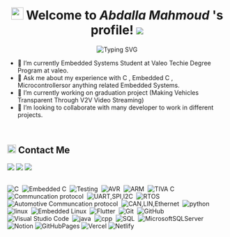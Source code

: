 <h1 align="center">
  <img src="https://media.giphy.com/media/hvRJCLFzcasrR4ia7z/giphy.gif" width="28">
   Welcome to <em> Abdalla Mahmoud </em>'s profile! 
  <img src="https://komarev.com/ghpvc/?username=m-ashmawy&style=flat-square&label=VIEWS">
</h1>

<!-- Typing SVG by DenverCoder1 - https://github.com/DenverCoder1/readme-typing-svg -->
<p align="center">
  <img src="https://readme-typing-svg.demolab.com?font=Kalam&weight=700&pause=1000&color=2196F3&center=true&width=435&lines=Embedded+Software +engineer;Always+Learning+New+Things!" alt="Typing SVG" />
</p>



- 🏢 I’m currently Embedded Systems Student at Valeo Techie Degree Program at valeo.
- 💬 Ask me about my experience with C , Embedded C , Microcontrollersor anything related Embedded Systems.
- 🌱 I’m currently working on graduation project (Making Vehicles Transparent Through V2V Video
Streaming) 
- 👯 I’m looking to collaborate with many developer to work in different projects. 
<br/>


<h2><img src="https://media.giphy.com/media/5WJ6SOKeNKrSzblU4R/giphy.gif" width=20> Contact Me</h2>
<a href="https://www.linkedin.com/in/abdalla-mahmoud-ab4ab81b0/"><img src="https://img.shields.io/badge/-LinkedIn-0077B5?style=for-the-badge&logo=Linkedin&logoColor=white"/></a>
<a href="mailto:abdallaskar2000@gmail.com" target="_blank"><img src="https://img.shields.io/badge/-GMail-0077B5?style=for-the-badge&logo=gmail&logoColor=white"/></a>
<a href="https://wa.me/+201090234964" target="_blank"><img src="https://img.shields.io/badge/-Whatsapp-0077B5?style=for-the-badge&logo=Whatsapp&logoColor=white"/></a>
<br/><br/>




![C](https://img.shields.io/badge/-HTML-013?style=for-the-badge&logo=HTML5)&nbsp;
![Embedded C](https://img.shields.io/badge/-CSS-013?style=for-the-badge&logo=CSS3&logoColor=1572B6)&nbsp;
![Testing](https://img.shields.io/badge/-React-013?style=for-the-badge&logo=react)&nbsp;
![AVR](https://img.shields.io/badge/-JavaScript-013?style=for-the-badge&logo=javascript)&nbsp;
![ARM](https://img.shields.io/badge/-Bootstrap-013?style=for-the-badge&logo=bootstrap&logoColor=0969da)&nbsp;
![TIVA C](https://img.shields.io/badge/-Sass-013?style=for-the-badge&logo=sass)&nbsp;
![Communcation protocol](https://img.shields.io/badge/-Node.js-013?style=for-the-badge&logo=node.js&logoColor=339933)&nbsp;
![UART,SPI,I2C](https://img.shields.io/badge/-Node.js-013?style=for-the-badge&logo=node.js&logoColor=339933)&nbsp;
![RTOS](https://img.shields.io/badge/-Pug-013?style=for-the-badge&logo=pug)&nbsp;
![Automotive Communcation protocol](https://img.shields.io/badge/-Node.js-013?style=for-the-badge&logo=node.js&logoColor=339933)&nbsp;
![CAN,LIN,Ethernet](https://img.shields.io/badge/-React-013?style=for-the-badge&logo=react)&nbsp;
![python](https://img.shields.io/badge/-Jest-013?style=for-the-badge&logo=jest)&nbsp;
![linux](https://img.shields.io/badge/-WebPack-013?style=for-the-badge&logo=WebPack)&nbsp;
![Embedded Linux](https://img.shields.io/badge/-React%20Native-013?style=for-the-badge&logo=react)&nbsp;
![Flutter](https://img.shields.io/badge/-Flutter-013?style=for-the-badge&logo=Flutter)&nbsp;
![Git](https://img.shields.io/badge/-Git-013?style=for-the-badge&logo=git)&nbsp;
![GitHub](https://img.shields.io/badge/-GitHub-013?style=for-the-badge&logo=github)&nbsp;
![Visual Studio Code](https://img.shields.io/badge/-VS%20Code-013?style=for-the-badge&logo=visual-studio-code&logoColor=007ACC)&nbsp;
![java](https://custom-icon-badges.demolab.com/badge/Java-013.svg?style=for-the-badge&logo=java&logoColor=white)&nbsp;
![cpp](https://custom-icon-badges.demolab.com/badge/C++-013.svg?style=for-the-badge&logo=cpp2&logoColor=white)&nbsp;
![SQL](https://custom-icon-badges.demolab.com/badge/SQL-013.svg?style=for-the-badge&logo=database&logoColor=white)&nbsp;
![MicrosoftSQLServer](https://img.shields.io/badge/Microsoft%20SQL%20Server-013.svg?style=for-the-badge&logo=microsoft%20sql%20server&logoColor=white)
![Notion](https://img.shields.io/badge/Notion-013.svg?style=for-the-badge&logo=notion&logoColor=white)
![GitHubPages](https://img.shields.io/badge/GitHub%20Pages-013.svg?style=for-the-badge&logo=github&logoColor=white) 
![Vercel](https://img.shields.io/badge/vercel-013.svg?style=for-the-badge&logo=vercel&logoColor=white) 
![Netlify](https://img.shields.io/badge/netlify-013.svg?style=for-the-badge&logo=netlify&logoColor=#00C7B7) 
<br/><br/>


